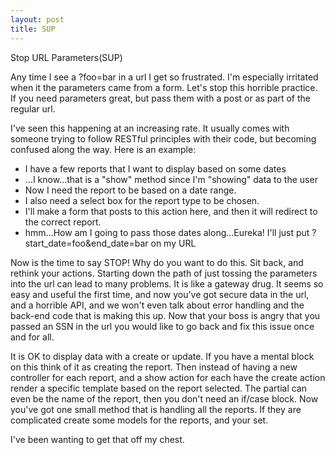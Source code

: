 ```yaml
--- 
layout: post
title: SUP
---
```

<p>Stop URL Parameters(SUP)</p>
<p>
Any time I see a ?foo=bar in a url I get so frustrated.  I'm especially irritated when it the parameters came from a form.  Let's stop this horrible practice.  If you need parameters great, but pass them with a post or as part of the regular url.
</p>
<p>
I've seen this happening at an increasing rate.  It usually comes with someone trying to follow RESTful principles with their code, but becoming confused along the way.  Here is an example:
<p>
<ul>
  <li>I have a few reports that I want to display based on some dates</li>
  <li>...I know...that is a "show" method since I'm "showing" data to the user</li>
  <li>Now I need the report to be based on a date range.</li>
  <li>I also need a select box for the report type to be chosen.</li>
  <li>I'll make a form that posts to this action here, and then it will redirect to the correct report.</li>
  <li>hmm...How am I going to pass those dates along...Eureka! I'll just put  ?start_date=foo&end_date=bar on my URL</li>
</ul>
<p>
Now is the time to say STOP!  Why do you want to do this.  Sit back, and rethink your actions.  Starting down the path of just tossing the parameters into the url can lead to many problems.  It is like a gateway drug.  It seems so easy and useful the first time, and now you've got secure data in the url, and a horrible API, and we won't even talk about error handling and the back-end code that is making this up.  Now that your boss is angry that you passed an SSN in the url you would like to go back and fix this issue once and for all.
</p>
<p>
It is OK to display data with a create or update.  If you have a mental block on this think of it as creating the report.  Then instead of having a new controller for each report, and a show action for each have the create action render a specific template based on the report selected.  The partial can even be the name of the report, then you don't need an if/case block.  Now you've got one small method that is handling all the reports.  If they are complicated create some models for the reports, and your set.
</p>
<p>
I've been wanting to get that off my chest.
<p>
